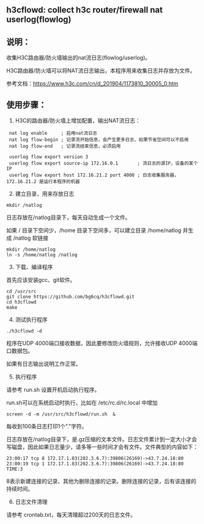 ## h3cflowd: collect h3c router/firewall nat userlog(flowlog)

## 说明：

收集H3C路由器/防火墙输出的nat流日志(flowlog/userlog)。

H3C路由器/防火墙可以将NAT流日志输出，本程序用来收集日志并存放为文件。

参考文档：https://www.h3c.com/cn/d_201904/1173810_30005_0.htm

## 使用步骤：

1. H3C的路由器/防火墙上增加配置，输出NAT流日志：
```
 nat log enable     ; 启用nat流日志
 nat log flow-begin ; 记录流开始信息，会产生更多日志，如果节省空间可以不启用
 nat log flow-end   ; 记录流结束信息，必须启用

 userlog flow export version 3
 userlog flow export source-ip 172.16.0.1       ; 流日志的源IP，设备的某个IP
 userlog flow export host 172.16.21.2 port 4000 ; 日志收集服务器，172.16.21.2 是运行本程序的机器
```

2. 建立目录，用来存放日志
```
mkdir /natlog
```
日志存放在/natlog目录下，每天自动生成一个文件。

如果 / 目录下空间少，/home 目录下空间多，可以建立目录 /home/natlog  并生成 /natlog 软链接
```
mkdir /home/natlog
ln -s /home/natlog /natlog
```

3. 下载、编译程序

首先应该安装gcc、git软件。
```
cd /usr/src
git clone https://github.com/bg6cq/h3cflowd.git
cd h3cflowd
make
```

4. 测试执行程序
```
./h3cflowd -d
```
程序在UDP 4000端口接收数据，因此要修改防火墙规则，允许接收UDP 4000端口数据包。

如果有日志输出说明工作正常。

5. 执行程序

请参考 run.sh 设置开机启动执行程序。

run.sh可以在系统启动时执行，比如在 /etc/rc.d/rc.local 中增加
```
screen -d -m /usr/src/h3cflowd/run.sh  &
```

每收到100条日志打印1个"."字符。

日志存放在/natlog目录下，是.gz压缩的文本文件。日志文件累计到一定大小才会写磁盘，因此如果日志量少，请多等一些时间才会有文件。文件典型的内容如下：

```
23:00:17 tcp 8 172.17.1.83(202.3.6.7):39806(26169)->43.7.24.18:80
23:00:19 tcp 1 172.17.1.83(202.3.6.7):39806(26169)->43.7.24.18:80 TIME:3
```
8表示新建连接的记录、其他为删除连接的记录。删除连接的记录，后有该连接的持续时间。

6. 日志文件清理

请参考 crontab.txt，每天清理超过200天的日志文件。

